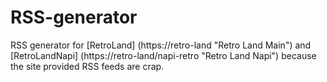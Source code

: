 # RSS-generator

RSS generator for [RetroLand] (https://retro-land "Retro Land Main") and [RetroLandNapi] (https://retro-land/napi-retro "Retro Land Napi") because the site provided RSS feeds are crap.
